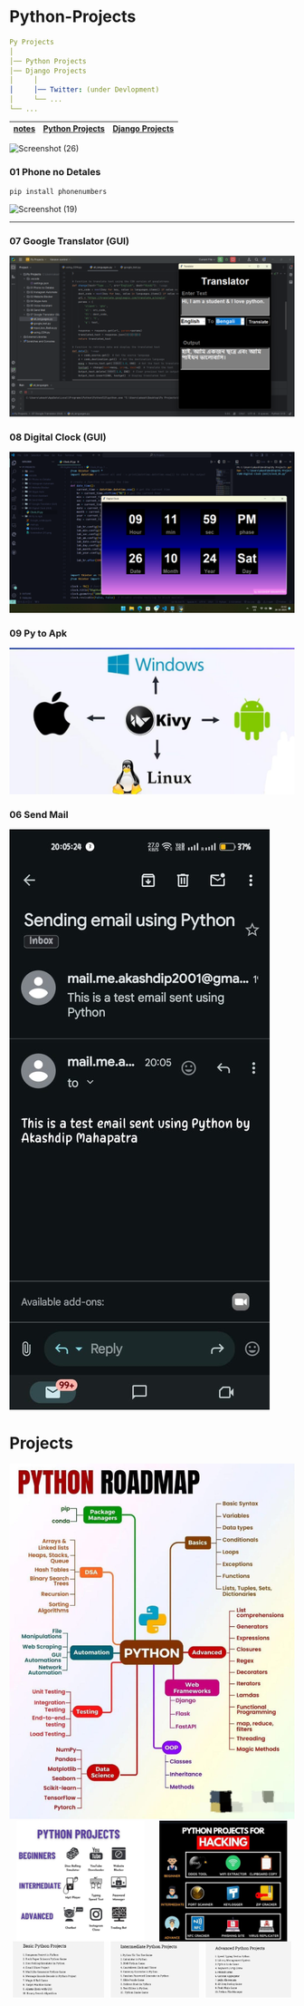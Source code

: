 # Python-Projects

```yaml
Py Projects
│
│── Python Projects
│── Django Projects
│     │
│     │── Twitter: (under Devlopment)
│     └── ...
└── ...    
```

| [notes](https://github.com/akashdip2001/ML-Machine-Learning/blob/main/py/README.md) | [Python Projects](https://github.com/akashdip2001/Python-Projects) | [Django Projects](https://github.com/akashdip2001/pyTweet) |
| --- | --- | --- |

![Screenshot (26)](https://github.com/user-attachments/assets/a654c5b6-8711-4a88-bb34-580a65f4c981)

### 01 Phone no Detales

```go
pip install phonenumbers
```
![Screenshot (19)](https://github.com/user-attachments/assets/99241084-79e0-4014-b14b-7fc2dde33ed3)

---

### 07 Google Translator (GUI)
<img src="07 Google Translator (GUI)/Screenshot (28).png">

### 08 Digital Clock (GUI)
<img src="08 Digital Clock (GUI)/Screenshot (32).png">

### 09 Py to Apk
<img src="09 Py to Apk/kivy_python.jpg">

### 06 Send Mail
<img src="06 Send Mail/smtp_mail_python.jpg">

# Projects

<img src="https://github.com/akashdip2001/ML-Machine-Learning/blob/main/py/sources/pdf/img/python_roadmap.jpg">

<div style="display: flex; justify-content: space-around;">
  <img src="https://github.com/akashdip2001/ML-Machine-Learning/blob/main/py/sources/pdf/img/python_projects.jpg" alt="python projects" style="width: 45%; height: auto;"/>
  <img src="https://github.com/akashdip2001/ML-Machine-Learning/blob/main/py/sources/pdf/img/python_H@cking_projects.jpg" alt="pythonprojects" style="width: 45%; height: auto;"/>
</div>

<div style="display: flex; justify-content: space-around;">
  <img src="https://github.com/akashdip2001/ML-Machine-Learning/blob/main/py/sources/pdf/img/python_projects_01.jpg" alt="python project" style="width: 32%; height: auto;"/>
  <img src="https://github.com/akashdip2001/ML-Machine-Learning/blob/main/py/sources/pdf/img/python_projects_02.jpg" alt="python project" style="width: 31%; height: auto;"/>
  <img src="https://github.com/akashdip2001/ML-Machine-Learning/blob/main/py/sources/pdf/img/python_projects_03.jpg" alt="python project" style="width: 30%; height: auto;"/>
</div>
